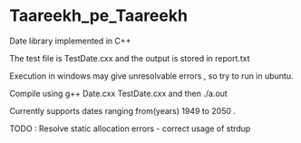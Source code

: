 # Taareekh_pe_Taareekh

Date library implemented in C++

The test file is TestDate.cxx and the output is stored in report.txt

Execution in windows may give unresolvable errors , so try to run in ubuntu.

Compile using g++ Date.cxx TestDate.cxx
and then ./a.out

Currently supports dates ranging from(years) 1949 to 2050 .

TODO : Resolve static allocation errors - correct usage of strdup
